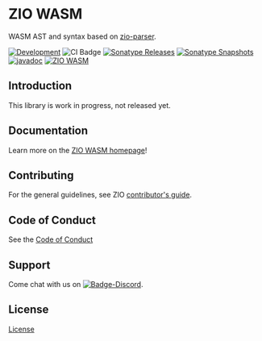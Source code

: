 [//]: # (This file was autogenerated using `zio-sbt-website` plugin via `sbt generateReadme` command.)
[//]: # (So please do not edit it manually. Instead, change "docs/index.md" file or sbt setting keys)
[//]: # (e.g. "readmeDocumentation" and "readmeSupport".)

# ZIO WASM

WASM AST and syntax based on [zio-parser](https://github.com/zio/zio-parser).

[![Development](https://img.shields.io/badge/Project%20Stage-Development-green.svg)](https://github.com/zio/zio/wiki/Project-Stages) ![CI Badge](https://github.com/zio/zio-wasm/workflows/CI/badge.svg) [![Sonatype Releases](https://img.shields.io/nexus/r/https/oss.sonatype.org/dev.zio/zio-wasm_3.svg?label=Sonatype%20Release)](https://oss.sonatype.org/content/repositories/releases/dev/zio/zio-wasm_3/) [![Sonatype Snapshots](https://img.shields.io/nexus/s/https/oss.sonatype.org/dev.zio/zio-wasm_3.svg?label=Sonatype%20Snapshot)](https://oss.sonatype.org/content/repositories/snapshots/dev/zio/zio-wasm_3/) [![javadoc](https://javadoc.io/badge2/dev.zio/zio-wasm-docs_3/javadoc.svg)](https://javadoc.io/doc/dev.zio/zio-wasm-docs_3) [![ZIO WASM](https://img.shields.io/github/stars/zio/zio-wasm?style=social)](https://github.com/zio/zio-wasm)

## Introduction

This library is work in progress, not released yet.

## Documentation

Learn more on the [ZIO WASM homepage](https://zio.dev/zio-wasm/)!

## Contributing

For the general guidelines, see ZIO [contributor's guide](https://zio.dev/about/contributing).

## Code of Conduct

See the [Code of Conduct](https://zio.dev/about/code-of-conduct)

## Support

Come chat with us on [![Badge-Discord]][Link-Discord].

[Badge-Discord]: https://img.shields.io/discord/629491597070827530?logo=discord "chat on discord"
[Link-Discord]: https://discord.gg/2ccFBr4 "Discord"

## License

[License](LICENSE)
